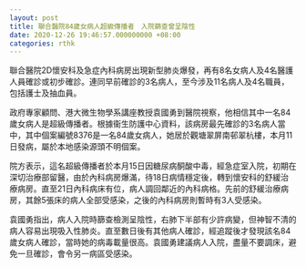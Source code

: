```yaml
---
layout: post
title: 聯合醫院84歲女病人超級傳播者　入院篩查曾呈陰性
date: 2020-12-26 19:46:57.000000000 +08:00
categories: rthk
---
```


聯合醫院2D懷安科及急症內科病房出現新型肺炎爆發，再有8名女病人及4名醫護人員確診或初步確診。連同早前確診的3名病人，至今涉及11名病人及4名職員，包括護士及抽血員。

政府專家顧問、港大微生物學系講座教授袁國勇到醫院視察，他相信其中一名84歲女病人是超級傳播者。根據衞生防護中心資料，該病房最先確診的3名病人當中，其中個案編號8376是一名84歲女病人，她居於觀塘翠屏南邨翠杭樓，本月11日發病，屬於本地感染源頭不明個案。

院方表示，這名超級傳播者於本月15日因糖尿病酮酸中毒，經急症室入院，初期在深切治療部留醫，由於內科病房爆滿，待18日病情穩定後，轉到懷安科的舒緩治療病房。直至21日內科病床有位，病人調回鄰近的內科病格。先前的舒緩治療病房，其餘5張床的病人全部受感染，之後的內科病房則暫時有3人受感染。

袁國勇指出，病人入院時篩查檢測呈陰性，右肺下半部有少許病變，但神智不清的病人容易出現吸入性肺炎。直至數日後有其他病人確診，經追蹤後才發現該名84歲女病人確診，當時她的病毒載量很高。袁國勇建議病人入院，盡量不要調床，避免一旦確診，會令另一病區受感染。
